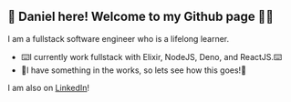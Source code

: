 ## 👋 Daniel here! Welcome to my Github page 🧑‍💻
I am a fullstack software engineer who is a lifelong learner.
- ⌨️I currently work fullstack with Elixir, NodeJS, Deno, and ReactJS.⌨️
- 🍳I have something in the works, so lets see how this goes!🍳

I am also on [LinkedIn](https://www.linkedin.com/in/daniellawmingxian/)!

<!--
**dmxlaw/dmxlaw** is a ✨ _special_ ✨ repository because its `README.md` (this file) appears on your GitHub profile.

Here are some ideas to get you started:

- 🔭 I’m currently working on ...
- 🌱 I’m currently learning ...
- 👯 I’m looking to collaborate on ...
- 🤔 I’m looking for help with ...
- 💬 Ask me about ...
- 📫 How to reach me: ...
- 😄 Pronouns: ...
- ⚡ Fun fact: ...
-->
